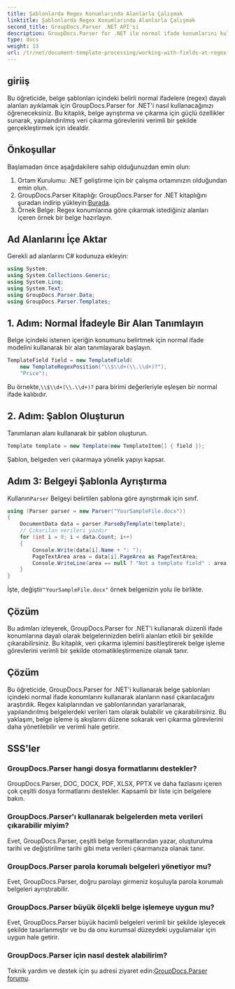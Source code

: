 ```yaml
---
title: Şablonlarda Regex Konumlarında Alanlarla Çalışmak
linktitle: Şablonlarda Regex Konumlarında Alanlarla Çalışmak
second_title: GroupDocs.Parser .NET API'si
description: GroupDocs.Parser for .NET ile normal ifade konumlarını kullanarak belge şablonlarından nasıl veri ayıklayacağınızı öğrenin. Veri çıkarma görevlerinizi verimli bir şekilde otomatikleştirin.
type: docs
weight: 13
url: /tr/net/document-template-processing/working-with-fields-at-regex-positions-in-templates/
---
```

## giriiş
Bu öğreticide, belge şablonları içindeki belirli normal ifadelere (regex) dayalı alanları ayıklamak için GroupDocs.Parser for .NET'i nasıl kullanacağınızı öğreneceksiniz. Bu kitaplık, belge ayrıştırma ve çıkarma için güçlü özellikler sunarak, yapılandırılmış veri çıkarma görevlerini verimli bir şekilde gerçekleştirmek için idealdir.
## Önkoşullar
Başlamadan önce aşağıdakilere sahip olduğunuzdan emin olun:
1. Ortam Kurulumu: .NET geliştirme için bir çalışma ortamınızın olduğundan emin olun.
2.  GroupDocs.Parser Kitaplığı: GroupDocs.Parser for .NET kitaplığını şuradan indirip yükleyin:[Burada](https://releases.groupdocs.com/parser/net/).
3. Örnek Belge: Regex konumlarına göre çıkarmak istediğiniz alanları içeren örnek bir belge hazırlayın.

## Ad Alanlarını İçe Aktar
Gerekli ad alanlarını C# kodunuza ekleyin:
```csharp
using System;
using System.Collections.Generic;
using System.Linq;
using System.Text;
using GroupDocs.Parser.Data;
using GroupDocs.Parser.Templates;
```
## 1. Adım: Normal İfadeyle Bir Alan Tanımlayın
Belge içindeki istenen içeriğin konumunu belirtmek için normal ifade modelini kullanarak bir alan tanımlayarak başlayın.
```csharp
TemplateField field = new TemplateField(
    new TemplateRegexPosition("\\$\\d+(\\.\\d+)?"),
    "Price");
```
 Bu örnekte,`\\$\\d+(\\.\\d+)?` para birimi değerleriyle eşleşen bir normal ifade kalıbıdır.
## 2. Adım: Şablon Oluşturun
Tanımlanan alanı kullanarak bir şablon oluşturun.
```csharp
Template template = new Template(new TemplateItem[] { field });
```
Şablon, belgeden veri çıkarmaya yönelik yapıyı kapsar.
## Adım 3: Belgeyi Şablonla Ayrıştırma
 Kullanın`Parser` Belgeyi belirtilen şablona göre ayrıştırmak için sınıf.
```csharp
using (Parser parser = new Parser("YourSampleFile.docx"))
{
    DocumentData data = parser.ParseByTemplate(template);
    // Çıkarılan verileri yazdır
    for (int i = 0; i < data.Count; i++)
    {
        Console.Write(data[i].Name + ": ");
        PageTextArea area = data[i].PageArea as PageTextArea;
        Console.WriteLine(area == null ? "Not a template field" : area.Text);
    }
}
```
 İşte, değiştir`"YourSampleFile.docx"` örnek belgenizin yolu ile birlikte.

## Çözüm
Bu adımları izleyerek, GroupDocs.Parser for .NET'i kullanarak düzenli ifade konumlarına dayalı olarak belgelerinizden belirli alanları etkili bir şekilde çıkarabilirsiniz. Bu kitaplık, veri çıkarma işlemini basitleştirerek belge işleme görevlerini verimli bir şekilde otomatikleştirmenize olanak tanır.

## Çözüm
Bu öğreticide, GroupDocs.Parser for .NET'i kullanarak belge şablonları içindeki normal ifade konumlarını kullanarak alanların nasıl çıkarılacağını araştırdık. Regex kalıplarından ve şablonlarından yararlanarak, yapılandırılmış belgelerdeki verileri tam olarak bulabilir ve çıkarabilirsiniz. Bu yaklaşım, belge işleme iş akışlarını düzene sokarak veri çıkarma görevlerini daha yönetilebilir ve verimli hale getirir.

## SSS'ler
### GroupDocs.Parser hangi dosya formatlarını destekler?
GroupDocs.Parser, DOC, DOCX, PDF, XLSX, PPTX ve daha fazlasını içeren çok çeşitli dosya formatlarını destekler. Kapsamlı bir liste için belgelere bakın.
### GroupDocs.Parser'ı kullanarak belgelerden meta verileri çıkarabilir miyim?
Evet, GroupDocs.Parser, çeşitli belge formatlarından yazar, oluşturulma tarihi ve değiştirilme tarihi gibi meta verileri çıkarmanıza olanak tanır.
### GroupDocs.Parser parola korumalı belgeleri yönetiyor mu?
Evet, GroupDocs.Parser, doğru parolayı girmeniz koşuluyla parola korumalı belgeleri ayrıştırabilir.
### GroupDocs.Parser büyük ölçekli belge işlemeye uygun mu?
Evet, GroupDocs.Parser büyük hacimli belgeleri verimli bir şekilde işleyecek şekilde tasarlanmıştır ve bu da onu kurumsal düzeydeki uygulamalar için uygun hale getirir.
### GroupDocs.Parser için nasıl destek alabilirim?
 Teknik yardım ve destek için şu adresi ziyaret edin:[GroupDocs.Parser forumu](https://forum.groupdocs.com/c/parser/17).